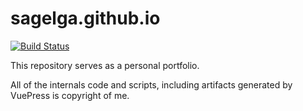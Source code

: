 # sagelga.github.io
[![Build Status](https://travis-ci.com/sagelga/sagelga.github.io.svg?token=hxfRmfpCpbnunWcyMpkC&branch=develop)](https://travis-ci.com/sagelga/sagelga.github.io)

This repository serves as a personal portfolio. 

All of the internals code and scripts, including artifacts generated by VuePress is copyright of me.